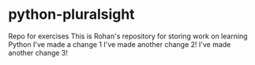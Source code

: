 # python-pluralsight
Repo for exercises
This is Rohan's repository for storing work on learning Python
I've made a change 1
I've made another change 2!
I've made another change 3!
